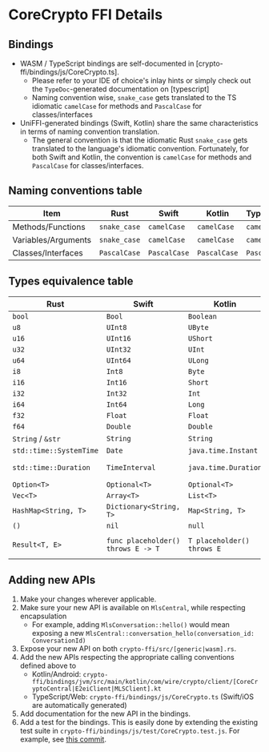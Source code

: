 # CoreCrypto FFI Details

## Bindings

* WASM / TypeScript bindings are self-documented in [crypto-ffi/bindings/js/CoreCrypto.ts].
    * Please refer to your IDE of choice's inlay hints or simply check out the `TypeDoc`-generated documentation on [typescript]
    * Naming convention wise, `snake_case` gets translated to the TS idiomatic `camelCase` for methods and `PascalCase` for classes/interfaces
* UniFFI-generated bindings (Swift, Kotlin) share the same characteristics in terms of naming convention translation.
    * The general convention is that the idiomatic Rust `snake_case` gets translated to the language's idiomatic convention. Fortunately, for both Swift and Kotlin, the convention is `camelCase` for methods and `PascalCase` for classes/interfaces.

## Naming conventions table

| Item                | Rust         | Swift        | Kotlin       | TypeScript   |
|---------------------|--------------|--------------|--------------|--------------|
| Methods/Functions   | `snake_case` | `camelCase`  | `camelCase`  | `camelCase`  |
| Variables/Arguments | `snake_case` | `camelCase`  | `camelCase`  | `camelCase`  |
| Classes/Interfaces  | `PascalCase` | `PascalCase` | `PascalCase` | `PascalCase` |


## Types equivalence table

| Rust                    | Swift                              | Kotlin                     | TypeScript                               |
|-------------------------|------------------------------------|----------------------------|------------------------------------------|
| `bool`                  | `Bool`                             | `Boolean`                  | `boolean`                                |
| `u8`                    | `UInt8`                            | `UByte`                    | `number`                                 |
| `u16`                   | `UInt16`                           | `UShort`                   | `number`                                 |
| `u32`                   | `UInt32`                           | `UInt`                     | `number`                                 |
| `u64`                   | `UInt64`                           | `ULong`                    | `number`                                 |
| `i8`                    | `Int8`                             | `Byte`                     | `number`                                 |
| `i16`                   | `Int16`                            | `Short`                    | `number`                                 |
| `i32`                   | `Int32`                            | `Int`                      | `number`                                 |
| `i64`                   | `Int64`                            | `Long`                     | `number`                                 |
| `f32`                   | `Float`                            | `Float`                    | `number`                                 |
| `f64`                   | `Double`                           | `Double`                   | `number`                                 |
| `String` / `&str`       | `String`                           | `String`                   | `string`                                 |
| `std::time::SystemTime` | `Date`                             | `java.time.Instant`        | `Date`                                   |
| `std::time::Duration`   | `TimeInterval`                     | `java.time.Duration`       | `number` (in milliseconds)               |
| `Option<T>`             | `Optional<T>`                      | `Optional<T>`              | `T?`                                     |
| `Vec<T>`                | `Array<T>`                         | `List<T>`                  | `Array<T>`                               |
| `HashMap<String, T>`    | `Dictionary<String, T>`            | `Map<String, T>`           | `Record<string, T>`                      |
| `()`                    | `nil`                              | `null`                     | `null`                                   |
| `Result<T, E>`          | `func placeholder() throws E -> T` | `T placeholder() throws E` | `function placeholder(): T // @throws E` |

## Adding new APIs

1. Make your changes wherever applicable.
1. Make sure your new API is available on `MlsCentral`, while respecting encapsulation
    - For example, adding `MlsConversation::hello()` would mean exposing a new `MlsCentral::conversation_hello(conversation_id: ConversationId)`
1. Expose your new API on both `crypto-ffi/src/[generic|wasm].rs`.
1. Add the new APIs respecting the appropriate calling conventions defined above to
    - Kotlin/Android: `crypto-ffi/bindings/jvm/src/main/kotlin/com/wire/crypto/client/[CoreCryptoCentral|E2eiClient|MLSClient].kt`
    - TypeScript/Web: `crypto-ffi/bindings/js/CoreCrypto.ts`
    (Swift/iOS are automatically generated)
1. Add documentation for the new API in the bindings.
1. Add a test for the bindings. This is easily done by extending the existing test suite in `crypto-ffi/bindings/js/test/CoreCrypto.test.js`.
   For example, see [this commit](https://github.com/wireapp/core-crypto/commit/5e9ecf7328b33730f31dfc25aeb168e090a7b1e5).
